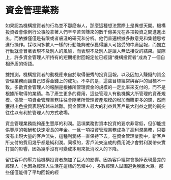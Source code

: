 # 資金管理業務

如果認為機構投資者的行為並不那麼嚇人，那麼這種想法實際上是異想天開。機構投資者會像例行公事般拿著人們辛辛苦苦賺來的數千億美元在各項投資之間進進出出，而依據僅僅是有限或者膚淺的研究和分析。他們普遍根據多數意見和集體思考進行操作。採取同多數人一樣的行動能夠確保獲得讓人可接受的中庸回報，而獨立行動就會冒著表現不及別人的風險，而表現不及別人是讓人無法接受的結果。實際上，許多資金管理人所持有的短期相對回報定位已經讓“機構投資者”成為了一個自相矛盾的術語。

據推測，機構投資者的動機應來自於取得優秀的投資回報，以及因加入賺錢的資金管理業務而讓自己取得金錢上的成功。不幸的是，這些目標經常與客戶的目標不一致。多數資金管理人的報酬是根據所管理資金的規模的一定比率來支付的，而不是根據所取得的業績。為了產生更多的費用，這些管理人有動機擴大所管理的資產規模。儘管一項資金管理業務往往會隨著所管理資產規模的增加而賺更多的錢，然而獲得出色投資表現卻越來越難。資金管理人最大的利益與客戶最大利益之間的衝突往往以有利於管理人的方式收場。

資金管理業務能夠產生豐厚的利潤。這項業務對資本投資的要求非常低，但卻能提供豐厚的報酬和快速增長的年金。一旦一項投資管理業務成為了高利潤業務，只要沒有出現大量的客戶流失，這種利潤將一直保持下去。在資金管理業務中，新客戶所支付的費用幾乎都是純利潤。同樣的，客戶流失造成的費用減少會對利潤帶來實打實的影響，因為幾乎沒有可變成本用來抵消收入的下降。

留住客戶的壓力給機構投資者施加了巨大的影響。因為客戶經常會換掉表現最差的經理人（也因為經理人生活在這樣的恐懼中），多數經理人試圖避免脫離大眾。那些僅僅能得了平均回報的經
